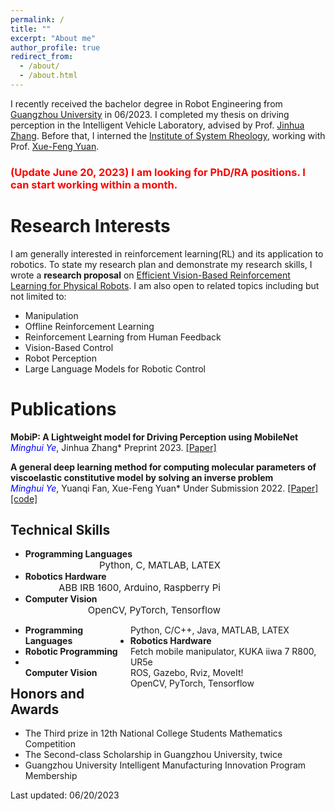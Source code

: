 ```yaml
---
permalink: /
title: ""
excerpt: "About me"
author_profile: true
redirect_from:
  - /about/
  - /about.html
---
```

  
<!-- ## About Me -->
I recently received the bachelor degree in Robot Engineering from [Guangzhou University](http://www.gzhu.edu.cn/) in 06/2023. I completed my thesis on driving perception in the Intelligent Vehicle Laboratory, advised by Prof. [Jinhua Zhang](http://jd.gzhu.edu.cn/info/1150/4235.htm). Before that, I interned the [Institute of System Rheology](http://isr.gzhu.edu.cn/), working with Prof. [Xue-Feng Yuan](http://isr.gzhu.edu.cn/info/1259/2240.htm).
### <span style="color:red">(Update June 20, 2023) I am looking for PhD/RA positions. I can start working within a month.</span>


# Research Interests
        
I am generally interested in reinforcement learning(RL) and its application to robotics. To state my research plan and demonstrate my research skills, I wrote a **research proposal** on [Efficient Vision-Based Reinforcement Learning for Physical Robots](https://yeminghui.github.io/assets/files/Research_Proposal_Minghui_Ye.pdf). I am also open to related topics including but not limited to: 
- Manipulation
- Offline Reinforcement Learning
- Reinforcement Learning from Human Feedback
- Vision-Based Control
- Robot Perception
- Large Language Models for Robotic Control


# Publications
**MobiP: A Lightweight model for Driving Perception using MobileNet**  
<font color=Blue>*Minghui Ye*</font>, Jinhua Zhang\*
Preprint 2023. [[Paper]](https://yeminghui.github.io/assets/files/MobiP_a_lightweight_model_for_driving_perception.pdf) 

**A general deep learning method for computing molecular parameters of viscoelastic constitutive model by solving an inverse problem**  
<font color=Blue>*Minghui Ye*</font>, Yuanqi Fan, Xue-Feng Yuan\*
Under Submission 2022. [[Paper]](https://yeminghui.github.io/assets/files/a_general_deep_learning_method_for_computing_molecular_parameters.pdf) [[code]](https://github.com/yeminghui/Inv_learning)


## Technical Skills

- **Programming Languages** <div style="text-align:right;width:65%;font-size: 15px;">Python, C, MATLAB, LATEX</div>
- **Robotics Hardware**     <div style="text-align:right;width:65%;font-size: 15px;">ABB IRB 1600, Arduino, Raspberry Pi</div>
- **Computer Vision**       <div style="text-align:right;width:65%;font-size: 15px;">OpenCV, PyTorch, Tensorflow</div>
<ul>
    <li> 
        <span style="float:left;width:35%;"> <strong>Programming Languages</strong></span> 
        <span style="float:right;width:65%;font-size: 14px;">Python, C/C++, Java, MATLAB, LATEX</span> 
    </li>
    <li> 
        <span style="float:left;width:35%;"> <strong>Robotics Hardware</strong></span> 
        <span style="float:right;width:65%;font-size: 14px;">Fetch mobile manipulator, KUKA iiwa 7 R800, UR5e</span>
    </li>
    <li> 
        <span style="float:left;width:35%;"><strong>Robotic Programming</strong></span>
        <span style="float:right;width:65%;font-size: 14px;">ROS, Gazebo, Rviz, MoveIt!</span>
    </li>
    <li>
        <span style="float:left;width:35%;"><strong>Computer Vision</strong></span>
        <span style="float:right;width:65%;font-size: 14px;">OpenCV, PyTorch, Tensorflow</span>
    </li>
</ul>


## Honors and Awards
- The Third prize in 12th National College Students Mathematics Competition
- The Second-class Scholarship in Guangzhou University, twice
- Guangzhou University Intelligent Manufacturing Innovation Program Membership 



Last updated: 06/20/2023